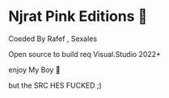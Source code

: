 # Njrat Pink Editions 🎀

Coeded By Rafef , Sexales


Open source
to build req Visual.Studio 2022+

enjoy My Boy 🤭

but the SRC HES FUCKED ;)
